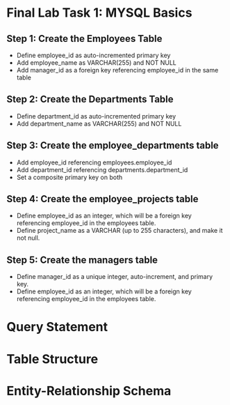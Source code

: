 # Final Lab Task 1: MYSQL Basics


## Step 1: Create the Employees Table
- Define employee_id as auto-incremented primary key
- Add employee_name as VARCHAR(255) and NOT NULL
- Add manager_id as a foreign key referencing employee_id in the same table
## Step 2: Create the Departments Table
- Define department_id as auto-incremented primary key
- Add department_name as VARCHAR(255) and NOT NULL
## Step 3: Create the employee_departments table
- Add employee_id referencing employees.employee_id
- Add department_id referencing departments.department_id
- Set a composite primary key on both
## Step 4: Create the employee_projects table
- Define employee_id as an integer, which will be a foreign key referencing employee_id in the employees table.
- Define project_name as a VARCHAR (up to 255 characters), and make it not null.
## Step 5: Create the managers table
- Define manager_id as a unique integer, auto-increment, and primary key.
- Define employee_id as an integer, which will be a foreign key referencing employee_id in the employees table.
# Query Statement

# Table Structure

# Entity-Relationship Schema
